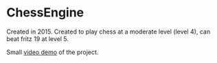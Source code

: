 # ChessEngine

Created in 2015.
Created to play chess at a moderate level (level 4), can beat fritz 19 at level 5. 

Small [video demo](https://drive.google.com/file/d/16DT-MnXeyplXhr7V5A9iBjpF2paMVkv0/view?usp=sharing) of the project.
